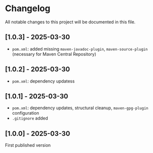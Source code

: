 # Changelog

All notable changes to this project will be documented in this file.

## [1.0.3] - 2025-03-30

- `pom.xml`: added missing `maven-javadoc-plugin`, `maven-source-plugin` (necessary for Maven Central Repository)

## [1.0.2] - 2025-03-30

- `pom.xml`:  dependency updatess

## [1.0.1] - 2025-03-30

- `pom.xml`: dependency updates, structural cleanup, `maven-gpg-plugin` configuration
- `.gitignore` added

## [1.0.0] - 2025-03-30

First published version